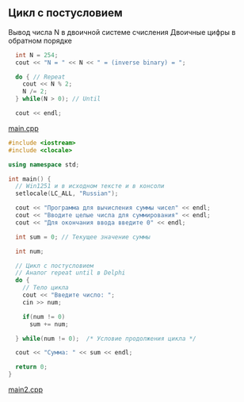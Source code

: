 Цикл с постусловием
-------------------
Вывод числа N в двоичной системе счисления
Двоичные цифры в обратном порядке
``` cpp
  int N = 254;
  cout << "N = " << N << " = (inverse binary) = ";

  do { // Repeat
    cout << N % 2;
    N /= 2;
  } while(N > 0); // Until

  cout << endl;
```

[main.cpp](main.cpp)

``` cpp
#include <iostream>
#include <clocale>

using namespace std;

int main() {
  // Win1251 и в исходном тексте и в консоли
  setlocale(LC_ALL, "Russian");

  cout << "Программа для вычисления суммы чисел" << endl;
  cout << "Вводите целые числа для суммирования" << endl;
  cout << "Для окончания ввода введите 0" << endl;

  int sum = 0; // Текущее значение суммы

  int num;

  // Цикл с постусловием
  // Аналог repeat until в Delphi
  do {
    // Тело цикла
    cout << "Введите число: ";
    cin >> num;

    if(num != 0)
      sum += num;

  } while(num != 0);  /* Условие продолжения цикла */

  cout << "Сумма: " << sum << endl;

  return 0;
}
```

[main2.cpp](main2.cpp)

